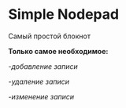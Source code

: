 # Simple Nodepad

Самый простой блокнот

**Только самое необходимое:**

*-добавление записи*

*-удаление записи*

*-изменение записи*

